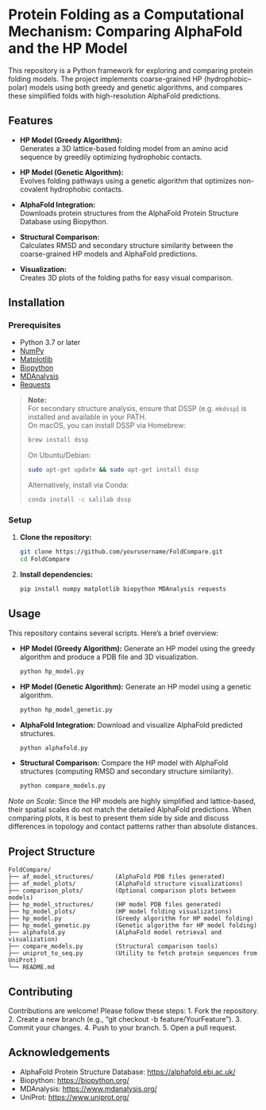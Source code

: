 # Protein Folding as a Computational Mechanism: Comparing AlphaFold and the HP Model

This repository is a Python framework for exploring and comparing protein folding models. The project implements coarse-grained HP (hydrophobic–polar) models using both greedy and genetic algorithms, and compares these simplified folds with high-resolution AlphaFold predictions.

## Features

- **HP Model (Greedy Algorithm):**  
  Generates a 3D lattice-based folding model from an amino acid sequence by greedily optimizing hydrophobic contacts.

- **HP Model (Genetic Algorithm):**  
  Evolves folding pathways using a genetic algorithm that optimizes non-covalent hydrophobic contacts.

- **AlphaFold Integration:**  
  Downloads protein structures from the AlphaFold Protein Structure Database using Biopython.

- **Structural Comparison:**  
  Calculates RMSD and secondary structure similarity between the coarse-grained HP models and AlphaFold predictions.

- **Visualization:**  
  Creates 3D plots of the folding paths for easy visual comparison.

## Installation

### Prerequisites

- Python 3.7 or later
- [NumPy](https://numpy.org/)
- [Matplotlib](https://matplotlib.org/)
- [Biopython](https://biopython.org/)
- [MDAnalysis](https://www.mdanalysis.org/)
- [Requests](https://docs.python-requests.org/)

> **Note:**  
> For secondary structure analysis, ensure that DSSP (e.g. `mkdssp`) is installed and available in your PATH.  
> On macOS, you can install DSSP via Homebrew:
> ```bash
> brew install dssp
> ```
> On Ubuntu/Debian:
> ```bash
> sudo apt-get update && sudo apt-get install dssp
> ```
> Alternatively, install via Conda:
> ```bash
> conda install -c salilab dssp
> ```

### Setup

1. **Clone the repository:**

   ```bash
   git clone https://github.com/yourusername/FoldCompare.git
   cd FoldCompare
   ```

2. **Install dependencies:**

   ```bash
   pip install numpy matplotlib biopython MDAnalysis requests
   ```

## Usage
This repository contains several scripts. Here’s a brief overview:

- **HP Model (Greedy Algorithm):**
Generate an HP model using the greedy algorithm and produce a PDB file and 3D visualization.
 
	```bash
  	python hp_model.py
  	```

- **HP Model (Genetic Algorithm):**
Generate an HP model using a genetic algorithm.

	```bash
  	python hp_model_genetic.py
  	```

- **AlphaFold Integration:**
Download and visualize AlphaFold predicted structures.

	```bash
	python alphafold.py
	```

- **Structural Comparison:**
Compare the HP model with AlphaFold structures (computing RMSD and secondary structure similarity).

	```bash
	python compare_models.py
 	```

*Note on Scale*:
Since the HP models are highly simplified and lattice-based, their spatial scales do not match the detailed AlphaFold predictions. When comparing plots, it is best to present them side by side and discuss differences in topology and contact patterns rather than absolute distances.

## Project Structure

```
FoldCompare/
├── af_model_structures/      (AlphaFold PDB files generated)
├── af_model_plots/           (AlphaFold structure visualizations)
├── comparison_plots/         (Optional comparison plots between models)
├── hp_model_structures/      (HP model PDB files generated)
├── hp_model_plots/           (HP model folding visualizations)
├── hp_model.py               (Greedy algorithm for HP model folding)
├── hp_model_genetic.py       (Genetic algorithm for HP model folding)
├── alphafold.py              (AlphaFold model retrieval and visualization)
├── compare_models.py         (Structural comparison tools)
├── uniprot_to_seq.py         (Utility to fetch protein sequences from UniProt)
└── README.md
```

## Contributing

Contributions are welcome! Please follow these steps:
	1.	Fork the repository.
	2.	Create a new branch (e.g., “git checkout -b feature/YourFeature”).
	3.	Commit your changes.
	4.	Push to your branch.
	5.	Open a pull request.

## Acknowledgements
- AlphaFold Protein Structure Database: https://alphafold.ebi.ac.uk/
- Biopython: https://biopython.org/
- MDAnalysis: https://www.mdanalysis.org/
- UniProt: https://www.uniprot.org/
